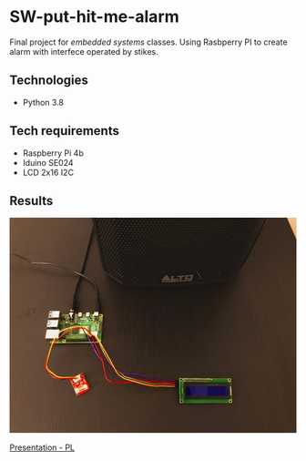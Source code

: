 # SW-put-hit-me-alarm

Final project for _embedded systems_ classes. Using Rasbperry PI to create alarm with interfece operated by stikes. 

## Technologies
- Python 3.8 

## Tech requirements 
- Raspberry Pi 4b
- Iduino SE024
- LCD 2x16 I2C

## Results 

![Full setup](setup.jpg?raw=true "Rasbperry Pi")

[Presentation - PL](https://www.youtube.com/watch?v=W0HXmjOc-bs)

